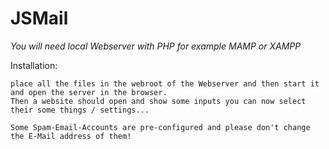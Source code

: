 # JSMail

*You will need local Webserver with PHP for example MAMP or XAMPP*

Installation:
````
place all the files in the webroot of the Webserver and then start it and open the server in the browser.
Then a website should open and show some inputs you can now select their some things / settings...

Some Spam-Email-Accounts are pre-configured and please don't change the E-Mail address of them!

````
